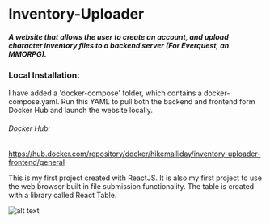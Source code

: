 # Inventory-Uploader

##### A website that allows the user to create an account, and upload character inventory files to a backend server (For Everquest, an MMORPG). 

### Local Installation:
I have added a 'docker-compose' folder, which contains a docker-compose.yaml. Run this YAML to pull both the backend and frontend form Docker Hub and launch the website locally.

###### Docker Hub:
https://hub.docker.com/repository/docker/hikemalliday/inventory-uploader-frontend/general

This is my first project created with ReactJS. It is also my first project to use the web browser built in file submission functionality.
The table is created with a library called React Table. 

![alt text](https://cdn.discordapp.com/attachments/617825237752479751/1181730234496716810/image.png?ex=65821f0b&is=656faa0b&hm=ff49a3793e044e9134b8d5dadaf4956571523389ffb6ae586c934ea0477e5d58&)
